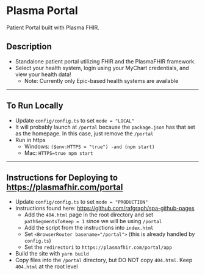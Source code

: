 # Plasma Portal

Patient Portal built with Plasma FHIR.

## Description

* Standalone patient portal utilizing FHIR and the PlasmaFHIR framework.
* Select your health system, login using your MyChart credentials, and view your health data!
  * Note: Currently only Epic-based health systems are available

***

## To Run Locally

* Update `config/config.ts` to set `mode = "LOCAL"`
* It will probably launch at `/portal` because the `package.json` has that set as the homepage. In this case, just remove the `/portal`
* Run in https
  * Windows: `($env:HTTPS = "true") -and (npm start)`
  * Mac: `HTTPS=true npm start`

***

## Instructions for Deploying to https://plasmafhir.com/portal

* Update `config/config.ts` to set `mode = "PRODUCTION"`
* Instructions found here: https://github.com/rafgraph/spa-github-pages
  * Add the `404.html` page in the root directory and set `pathSegmentsToKeep = 1` since we will be using `/portal`
  * Add the script from the instructions into `index.html`
  * Set `<BrowserRouter basename="/portal">` (this is already handled by `config.ts`)
  * Set the `redirectUri` to `https://plasmafhir.com/portal/app`
* Build the site with `yarn build`
* Copy files into the `/portal` directory, but DO NOT copy `404.html`. Keep `404.html` at the root level
